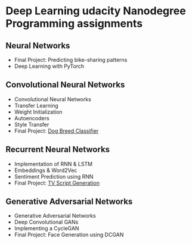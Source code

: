 # Deep Learning udacity Nanodegree Programming assignments
## Neural Networks
- Final Project: Predicting bike-sharing patterns
- Deep Learning with PyTorch
## Convolutional Neural Networks
- Convolutional Neural Networks
- Transfer Learning
- Weight Initialization
- Autoencoders
- Style Transfer
- Final Project: [Dog Breed Classifier](https://github.com/assem-khaled/dog-breed-classifier)
## Recurrent Neural Networks
- Implementation of RNN & LSTM
- Embeddings & Word2Vec
- Sentiment Prediction using RNN
- Final Project: [TV Script Generation](https://github.com/assem-khaled/dlnd_tv_script_generation)
## Generative Adversarial Networks
- Generative Adversarial Networks
- Deep Convolutional GANs
- Implementing a CycleGAN
- Final Project: Face Generation using DCGAN
